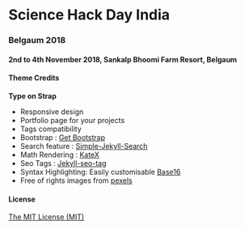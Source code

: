 # Science Hack Day India 
### Belgaum 2018

#### 2nd to 4th November 2018, Sankalp Bhoomi Farm Resort, Belgaum


#### Theme Credits
**Type on Strap** 

* Responsive design
* Portfolio page for your projects
* Tags compatibility
* Bootstrap : [Get Bootstrap](http://getbootstrap.com/)
* Search feature : [Simple-Jekyll-Search](https://github.com/christian-fei/Simple-Jekyll-Search)
* Math Rendering : [KateX](https://github.com/Khan/KaTeX)
* Seo Tags : [Jekyll-seo-tag](https://help.github.com/articles/search-engine-optimization-for-github-pages/)
* Syntax Highlighting: Easily customisable [Base16](https://github.com/chriskempson/base16)
* Free of rights images from [pexels](https://www.pexels.com/)

#### License

[The MIT License (MIT)](https://raw.githubusercontent.com/Sylhare/Type-on-Strap/master/LICENSE)
